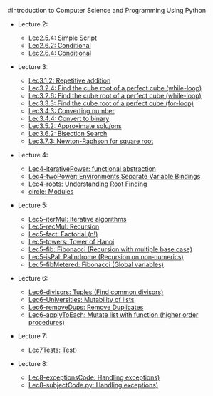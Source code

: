 #Introduction to Computer Science and Programming Using Python

* Lecture 2:
  * [Lec2.5.4: Simple Script](https://github.com/tuanvu216/Course/blob/master/edX/MIT/Introduction%20to%20Computer%20Science%20and%20Programming%20Using%20Python/week_1/lecture_2/lectureCode_Lec2.5.4.py)
  * [Lec2.6.2: Conditional](https://github.com/tuanvu216/Course/blob/master/edX/MIT/Introduction%20to%20Computer%20Science%20and%20Programming%20Using%20Python/week_1/lecture_2/lectureCode_Lec2.6.2.py)
  * [Lec2.6.4: Conditional](https://github.com/tuanvu216/Course/blob/master/edX/MIT/Introduction%20to%20Computer%20Science%20and%20Programming%20Using%20Python/week_1/lecture_2/lectureCode_Lec2.6.4.py)

* Lecture 3:
  * [Lec3.1.2: Repetitive addition](https://github.com/tuanvu216/Course/blob/master/edX/MIT/Introduction%20to%20Computer%20Science%20and%20Programming%20Using%20Python/week_2/lecture_3/lectureCode_lec3.1.2.py)
  * [Lec3.2.4: Find the cube root of a perfect cube (while-loop)](https://github.com/tuanvu216/Course/blob/master/edX/MIT/Introduction%20to%20Computer%20Science%20and%20Programming%20Using%20Python/week_2/lecture_3/lectureCode_lec3.2.4.py)
  * [Lec3.2.6: Find the cube root of a perfect cube (while-loop)](https://github.com/tuanvu216/Course/blob/master/edX/MIT/Introduction%20to%20Computer%20Science%20and%20Programming%20Using%20Python/week_2/lecture_3/lectureCode_lec3.2.6.py)
  * [Lec3.3.3:  Find the cube root of a perfect cube (for-loop)](https://github.com/tuanvu216/Course/blob/master/edX/MIT/Introduction%20to%20Computer%20Science%20and%20Programming%20Using%20Python/week_2/lecture_3/lectureCode_lec3.3.3.py)
  * [Lec3.4.3: Converting number](https://github.com/tuanvu216/Course/blob/master/edX/MIT/Introduction%20to%20Computer%20Science%20and%20Programming%20Using%20Python/week_2/lecture_3/lectureCode_lec3.4.3.py)
  * [Lec3.4.4: Convert to binary](https://github.com/tuanvu216/Course/blob/master/edX/MIT/Introduction%20to%20Computer%20Science%20and%20Programming%20Using%20Python/week_2/lecture_3/lectureCode_lec3.4.4.py)
  * [Lec3.5.2: Approximate
solu/ons](https://github.com/tuanvu216/Course/blob/master/edX/MIT/Introduction%20to%20Computer%20Science%20and%20Programming%20Using%20Python/week_2/lecture_3/lectureCode_lec3.5.2.py)
  * [Lec3.6.2: Bisection Search](https://github.com/tuanvu216/Course/blob/master/edX/MIT/Introduction%20to%20Computer%20Science%20and%20Programming%20Using%20Python/week_2/lecture_3/lectureCode_lec3.6.2.py)
  * [Lec3.7.3: Newton-Raphson for square root
](https://github.com/tuanvu216/Course/blob/master/edX/MIT/Introduction%20to%20Computer%20Science%20and%20Programming%20Using%20Python/week_2/lecture_3/lectureCode_lec3.7.3.py)

* Lecture 4:
  * [Lec4-iterativePower: functional abstraction](https://github.com/tuanvu216/Course/blob/master/edX/MIT/Introduction%20to%20Computer%20Science%20and%20Programming%20Using%20Python/week_2/lecture_4/lectureCode_Lec4-iterativePower.py)
  * [Lec4-twoPower: Environments Separate Variable Bindings](https://github.com/tuanvu216/Course/blob/master/edX/MIT/Introduction%20to%20Computer%20Science%20and%20Programming%20Using%20Python/week_2/lecture_4/lectureCode_Lec4-twoPower.py)
  * [Lec4-roots: Understanding Root Finding](https://github.com/tuanvu216/Course/blob/master/edX/MIT/Introduction%20to%20Computer%20Science%20and%20Programming%20Using%20Python/week_2/lecture_4/lectureCode_Lec4-roots.py)
  * [circle: Modules](https://github.com/tuanvu216/Course/blob/master/edX/MIT/Introduction%20to%20Computer%20Science%20and%20Programming%20Using%20Python/week_2/lecture_4/lectureCode_circle.py)
 
* Lecture 5:
  * [Lec5-iterMul: Iterative
algorithms](https://github.com/tuanvu216/Course/blob/master/edX/MIT/Introduction%20to%20Computer%20Science%20and%20Programming%20Using%20Python/week_3/lecture_5/lectureCode_Lec5-iterMul.py)
  * [Lec5-recMul: Recursion](https://github.com/tuanvu216/Course/blob/master/edX/MIT/Introduction%20to%20Computer%20Science%20and%20Programming%20Using%20Python/week_3/lecture_5/lectureCode_Lec5-recMul.py)
  * [Lec5-fact: Factorial (n!)](https://github.com/tuanvu216/Course/blob/master/edX/MIT/Introduction%20to%20Computer%20Science%20and%20Programming%20Using%20Python/week_3/lecture_5/lectureCode_Lec5-fact.py)
  * [Lec5-towers: Tower of Hanoi](https://github.com/tuanvu216/Course/blob/master/edX/MIT/Introduction%20to%20Computer%20Science%20and%20Programming%20Using%20Python/week_3/lecture_5/lectureCode_Lec5-towers.py)
  * [Lec5-fib: Fibonacci (Recursion with multiple base case)](https://github.com/tuanvu216/Course/blob/master/edX/MIT/Introduction%20to%20Computer%20Science%20and%20Programming%20Using%20Python/week_3/lecture_5/lectureCode_Lec5-fib.py)
  * [Lec5-isPal: Palindrome (Recursion on non‐numerics)](https://github.com/tuanvu216/Course/blob/master/edX/MIT/Introduction%20to%20Computer%20Science%20and%20Programming%20Using%20Python/week_3/lecture_5/lectureCode_Lec5-isPal.py)
  * [Lec5-fibMetered: Fibonacci (Global variables)](https://github.com/tuanvu216/Course/blob/master/edX/MIT/Introduction%20to%20Computer%20Science%20and%20Programming%20Using%20Python/week_3/lecture_5/lectureCode_Lec5-fibMetered.py)
 
* Lecture 6:
  * [Lec6-divisors: Tuples (Find common divisors)](https://github.com/tuanvu216/Course/blob/master/edX/MIT/Introduction%20to%20Computer%20Science%20and%20Programming%20Using%20Python/week_3/lecture_6/lectureCode_Lec6-divisors.py)
  * [Lec6-Universities: Mutability of lists](https://github.com/tuanvu216/Course/blob/master/edX/MIT/Introduction%20to%20Computer%20Science%20and%20Programming%20Using%20Python/week_3/lecture_6/lectureCode_Lec6-Universities.py)
  * [Lec6-removeDups: Remove Duplicates](https://github.com/tuanvu216/Course/blob/master/edX/MIT/Introduction%20to%20Computer%20Science%20and%20Programming%20Using%20Python/week_3/lecture_6/lectureCode_Lec6-removeDups.py)
  * [Lec6-applyToEach: Mutate list with function (higher order procedures)](https://github.com/tuanvu216/Course/blob/master/edX/MIT/Introduction%20to%20Computer%20Science%20and%20Programming%20Using%20Python/week_3/lecture_6/lectureCode_Lec6-applyToEach.py)
 
* Lecture 7:
  * [Lec7Tests: Test)](https://github.com/tuanvu216/Course/blob/master/edX/MIT/Introduction%20to%20Computer%20Science%20and%20Programming%20Using%20Python/week_4/lecture_7/lectureCode_Lec7Tests.py)

* Lecture 8:
  * [Lec8-exceptionsCode: Handling exceptions)](https://github.com/tuanvu216/Course/blob/master/edX/MIT/Introduction%20to%20Computer%20Science%20and%20Programming%20Using%20Python/week_4/lecture_8/lectureCode_Lec8-exceptionsCode.py)
  * [Lec8-subjectCode.py: Handling exceptions)](https://github.com/tuanvu216/Course/blob/master/edX/MIT/Introduction%20to%20Computer%20Science%20and%20Programming%20Using%20Python/week_4/lecture_8/lectureCode_Lec8-subjectCode.py)
